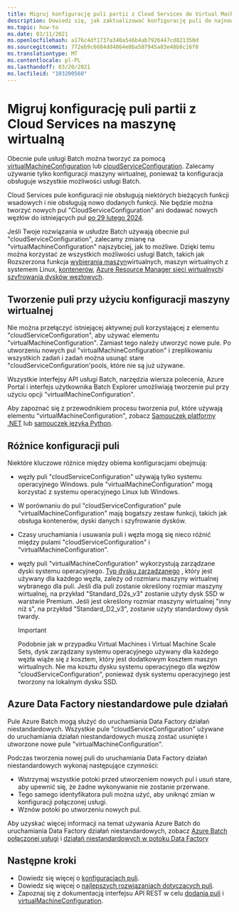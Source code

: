 ```yaml
---
title: Migruj konfigurację puli partii z Cloud Services do Virtual Machines
description: Dowiedz się, jak zaktualizować konfigurację puli do najnowszej i zalecanej konfiguracji
ms.topic: how-to
ms.date: 03/11/2021
ms.openlocfilehash: a176c4df1737a340a546b4ab7926447cd821350d
ms.sourcegitcommit: 772eb9c6684dd4864e0ba507945a83e48b8c16f0
ms.translationtype: MT
ms.contentlocale: pl-PL
ms.lasthandoff: 03/20/2021
ms.locfileid: "103200560"
---
```

# <a name="migrate-batch-pool-configuration-from-cloud-services-to-virtual-machine"></a>Migruj konfigurację puli partii z Cloud Services na maszynę wirtualną

Obecnie pule usługi Batch można tworzyć za pomocą [virtualMachineConfiguration](/rest/api/batchservice/pool/add#virtualmachineconfiguration) lub [cloudServiceConfiguration](/rest/api/batchservice/pool/add#cloudserviceconfiguration). Zalecamy używanie tylko konfiguracji maszyny wirtualnej, ponieważ ta konfiguracja obsługuje wszystkie możliwości usługi Batch.

Cloud Services pule konfiguracji nie obsługują niektórych bieżących funkcji wsadowych i nie obsługują nowo dodanych funkcji. Nie będzie można tworzyć nowych pul "CloudServiceConfiguration" ani dodawać nowych węzłów do istniejących pul [po 29 lutego 2024](https://azure.microsoft.com/updates/azure-batch-cloudserviceconfiguration-pools-will-be-retired-on-29-february-2024/).

Jeśli Twoje rozwiązania w usłudze Batch używają obecnie pul "cloudServiceConfiguration", zalecamy zmianę na "virtualMachineConfiguration" najszybciej, jak to możliwe. Dzięki temu można korzystać ze wszystkich możliwości usługi Batch, takich jak Rozszerzona funkcja [wybierania maszyn](batch-pool-vm-sizes.md)wirtualnych, maszyn wirtualnych z systemem Linux, [kontenerów](batch-docker-container-workloads.md), [Azure Resource Manager sieci wirtualnych](batch-virtual-network.md)i [szyfrowania dysków węzłowych](disk-encryption.md).

## <a name="create-a-pool-using-virtual-machine-configuration"></a>Tworzenie puli przy użyciu konfiguracji maszyny wirtualnej

Nie można przełączyć istniejącej aktywnej puli korzystającej z elementu "cloudServiceConfiguration", aby używać elementu "virtualMachineConfiguration". Zamiast tego należy utworzyć nowe pule. Po utworzeniu nowych pul "virtualMachineConfiguration" i zreplikowaniu wszystkich zadań i zadań można usunąć stare "cloudServiceConfiguration'pools, które nie są już używane.

Wszystkie interfejsy API usługi Batch, narzędzia wiersza polecenia, Azure Portal i interfejs użytkownika Batch Explorer umożliwiają tworzenie pul przy użyciu opcji "virtualMachineConfiguration".

Aby zapoznać się z przewodnikiem procesu tworzenia pul, które używają elementu "virtualMachineConfiguration", zobacz [Samouczek platformy .NET](tutorial-parallel-dotnet.md) lub [samouczek języka Python](tutorial-parallel-python.md).

## <a name="pool-configuration-differences"></a>Różnice konfiguracji puli

Niektóre kluczowe różnice między obiema konfiguracjami obejmują:

- węzły puli "cloudServiceConfiguration" używają tylko systemu operacyjnego Windows. pule "virtualMachineConfiguration" mogą korzystać z systemu operacyjnego Linux lub Windows.
- W porównaniu do pul "cloudServiceConfiguration" pule "virtualMachineConfiguration" mają bogatszy zestaw funkcji, takich jak obsługa kontenerów, dyski danych i szyfrowanie dysków.
- Czasy uruchamiania i usuwania puli i węzła mogą się nieco różnić między pulami "cloudServiceConfiguration" i "virtualMachineConfiguration".
- węzły puli "virtualMachineConfiguration" wykorzystują zarządzane dyski systemu operacyjnego. [Typ dysku zarządzanego](../virtual-machines/disks-types.md) , który jest używany dla każdego węzła, zależy od rozmiaru maszyny wirtualnej wybranego dla puli. Jeśli dla puli zostanie określony rozmiar maszyny wirtualnej, na przykład "Standard_D2s_v3" zostanie użyty dysk SSD w warstwie Premium. Jeśli jest określony rozmiar maszyny wirtualnej "inny niż s", na przykład "Standard_D2_v3", zostanie użyty standardowy dysk twardy.

   > [!IMPORTANT]
   > Podobnie jak w przypadku Virtual Machines i Virtual Machine Scale Sets, dysk zarządzany systemu operacyjnego używany dla każdego węzła wiąże się z kosztem, który jest dodatkowym kosztem maszyn wirtualnych. Nie ma kosztu dysku systemu operacyjnego dla węzłów "cloudServiceConfiguration", ponieważ dysk systemu operacyjnego jest tworzony na lokalnym dysku SSD.

## <a name="azure-data-factory-custom-activity-pools"></a>Azure Data Factory niestandardowe pule działań

Pule Azure Batch mogą służyć do uruchamiania Data Factory działań niestandardowych. Wszystkie pule "cloudServiceConfiguration" używane do uruchamiania działań niestandardowych muszą zostać usunięte i utworzone nowe pule "virtualMachineConfiguration".

Podczas tworzenia nowej puli do uruchamiania Data Factory działań niestandardowych wykonaj następujące czynności:

- Wstrzymaj wszystkie potoki przed utworzeniem nowych pul i usuń stare, aby upewnić się, że żadne wykonywanie nie zostanie przerwane.
- Tego samego identyfikatora puli można użyć, aby uniknąć zmian w konfiguracji połączonej usługi.
- Wznów potoki po utworzeniu nowych pul.

Aby uzyskać więcej informacji na temat używania Azure Batch do uruchamiania Data Factory działań niestandardowych, zobacz [Azure Batch połączonej usługi](../data-factory/compute-linked-services.md#azure-batch-linked-service) i  [działań niestandardowych w potoku Data Factory](../data-factory/transform-data-using-dotnet-custom-activity.md)

## <a name="next-steps"></a>Następne kroki

- Dowiedz się więcej o [konfiguracjach puli](nodes-and-pools.md#configurations).
- Dowiedz się więcej o [najlepszych rozwiązaniach dotyczących puli](best-practices.md#pools).
- Zapoznaj się z dokumentacją interfejsu API REST w celu [dodania puli](/rest/api/batchservice/pool/add) i [virtualMachineConfiguration](/rest/api/batchservice/pool/add#virtualmachineconfiguration).